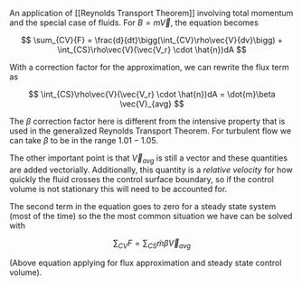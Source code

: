 An application of [[Reynolds Transport Theorem]] involving total momentum and the special case of fluids. For $B=m\vec{V}$, the equation becomes

$$
\sum_{CV}{F} = \frac{d}{dt}\bigg(\int_{CV}\rho\vec{V}{dv}\bigg) + \int_{CS}\rho\vec{V}(\vec{V_r} \cdot \hat{n})dA
$$

With a correction factor for the approximation, we can rewrite the flux term as 

$$
\int_{CS}\rho\vec{V}(\vec{V_r} \cdot \hat{n})dA = \dot{m}\beta \vec{V}_{avg}
$$

The $\beta$ correction factor here is different from the intensive property that is used in the generalized Reynolds Transport Theorem. For turbulent flow we can take $\beta$ to be in the range $1.01 - 1.05$. 

The other important point is that $\vec{V}_{avg}$ is still a vector and these quantities are added vectorially. Additionally, this quantity is a *relative velocity* for how quickly the fluid crosses the control surface boundary, so if the control volume is not stationary this will need to be accounted for.

The second term in the equation goes to zero for a steady state system (most of the time) so the the most common situation we have can be solved with

$$
\sum_{CV}{F} = \sum_{CS}\dot{m}\beta \vec{V}_{avg}
$$

(Above equation applying for flux approximation and steady state control volume).
